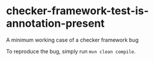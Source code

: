 # checker-framework-test-is-annotation-present
A minimum working case of a checker framework bug

To reproduce the bug, simply run `mvn clean compile`.